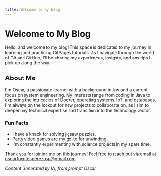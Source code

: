 ```yaml
---
title: Welcome to my blog
---
```


# Welcome to My Blog

Hello, and welcome to my blog! This space is dedicated to my journey in learning and practicing GitPages tutorials. As I navigate through the world of Git and GitHub, I'll be sharing my experiences, insights, and any tips I pick up along the way.

## About Me

I'm Oscar, a passionate learner with a background in law and a current focus on system engineering. My interests range from coding in Java to exploring the intricacies of Docker, operating systems, IoT, and databases. I'm always on the lookout for new projects to collaborate on, as I aim to deepen my technical expertise and transition into the technology sector.

### Fun Facts

- I have a knack for solving jigsaw puzzles.
- Party video games are my go-to for unwinding.
- I'm constantly experimenting with science projects in my spare time.

Thank you for joining me on this journey! Feel free to reach out via email at [oscarfuentesperezosp@gmail.com](mailto:oscarfuentesperezosp@gmail.com).

*Content Generated by IA, from prompt Oscar*
